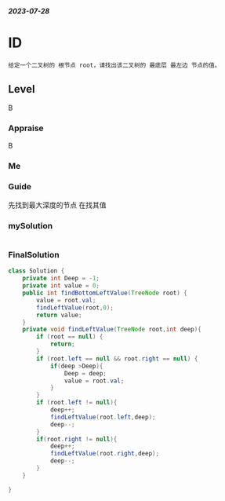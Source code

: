 ##### 2023-07-28
# ID
```
给定一个二叉树的 根节点 root，请找出该二叉树的 最底层 最左边 节点的值。
```
## Level
B
### Appraise
B
### Me



### Guide
先找到最大深度的节点
在找其值

### mySolution
```java

```
### FinalSolution
```java
class Solution {
    private int Deep = -1;
    private int value = 0;
    public int findBottomLeftValue(TreeNode root) {
        value = root.val;
        findLeftValue(root,0);
        return value;
    }
    private void findLeftValue(TreeNode root,int deep){
        if (root == null) {
            return;
        }
        if (root.left == null && root.right == null) {
            if(deep >Deep){
                Deep = deep;
                value = root.val;
            }
        }
        if (root.left != null){
            deep++;
            findLeftValue(root.left,deep);
            deep--;
        }
        if(root.right != null){
            deep++;
            findLeftValue(root.right,deep);
            deep--;
        }
    }

}
```
